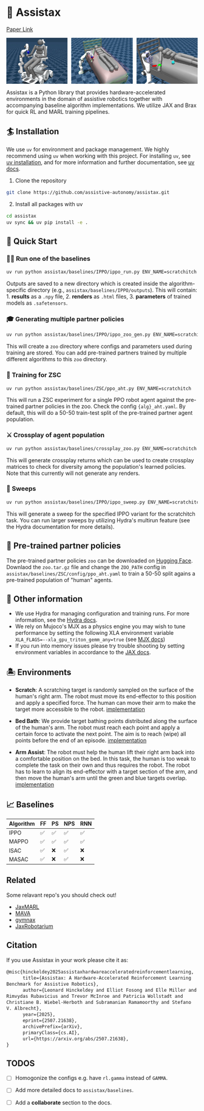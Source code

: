 # 🦾 Assistax 

[Paper Link](https://arxiv.org/abs/2507.21638) 

<div style="display: flex; justify-content: space-between;">
  <img src="docs/imgs/scratch.jpeg" alt="Scratching" style="width: 32%;">
  <img src="docs/imgs/bedbath.jpeg" alt="Scratching" style="width: 32%;">
  <img src="docs/imgs/armassist.jpeg" alt="Bedbathing" style="width: 32%;">
</div>

Assistax is a Python library that provides hardware-accelerated environments in the domain of assistive robotics together with accompanying baseline algorithm implementations. We utilize JAX and Brax for quick RL and MARL training pipelines.

## 🏄 Installation

We use `uv` for environment and package management. We highly recommend using `uv` when working with this project. For installing `uv`, see [uv installation](https://docs.astral.sh/uv/getting-started/installation/), and for more information and further documentation, see [uv docs](https://docs.astral.sh/uv/).

1. Clone the repository
```bash
git clone https://github.com/assistive-autonomy/assistax.git
```

2. Install all packages with uv
```bash
cd assistax
uv sync && uv pip install -e .
```

## 🚀 Quick Start

### 🏋️‍♀️ Run one of the baselines

```bash
uv run python assistax/baselines/IPPO/ippo_run.py ENV_NAME=scratchitch
```

Outputs are saved to a new directory which is created inside the algorithm-specific directory (e.g., `assistax/baselines/IPPO/outputs`). This will contain: 1. **results** as a `.npy` file, 2. **renders** as `.html` files, 3. **parameters** of trained models as `.safetensors`.

### 🎓 Generating multiple partner policies

```bash
uv run python assistax/baselines/IPPO/ippo_zoo_gen.py ENV_NAME=scratchitch
```

This will create a `zoo` directory where configs and parameters used during training are stored. You can add pre-trained partners trained by multiple different algorithms to this `zoo` directory.

### 👯 Training for ZSC

```bash
uv run python assistax/baselines/ZSC/ppo_aht.py ENV_NAME=scratchitch
```

This will run a ZSC experiment for a single PPO robot agent against the pre-trained partner policies in the zoo. Check the config `{alg}_aht.yaml`. By default, this will do a 50-50 train-test split of the pre-trained partner agent population.

### ⚔️ Crossplay of agent population

```bash
uv run python assistax/baselines/crossplay_zoo.py ENV_NAME=scratchitch
```

This will generate crossplay returns which can be used to create crossplay matrices to check for diversity among the population's learned policies. Note that this currently will not generate any renders.

### 🧹 Sweeps

```bash
uv run python assistax/baselines/IPPO/ippo_sweep.py ENV_NAME=scratchitch
```

This will generate a sweep for the specified IPPO variant for the scratchitch task. You can run larger sweeps by utilizing Hydra's multirun feature (see the Hydra documentation for more details).

## 🦓 Pre-trained partner policies 

The pre-trained partner policies `zoo` can be downloaded on [Hugging Face](https://huggingface.co/datasets/leohink/assistax-zoo/). Downlaod the `zoo.tar.gz` file and change the `ZOO_PATH` config in `assistax/baselines/ZSC/config/ppo_aht.yaml` to train a 50-50 split agains a pre-trained population of "human" agents. 

## 🥱 Other information

- We use Hydra for managing configuration and training runs. For more information, see the [Hydra docs](https://hydra.cc/docs/intro/).
- We rely on Mujoco's MJX as a physics engine you may wish to tune performance by setting the following XLA environment variable `XLA_FLAGS=--xla_gpu_triton_gemm_any=true` (see [MJX docs](https://mujoco.readthedocs.io/en/stable/mjx.html#gpu-performance))
- If you run into memory issues please try trouble shooting by setting environment variables in accordance to the [JAX docs](https://docs.jax.dev/en/latest/gpu_memory_allocation.html). 

## 🏝️ Environments

- **Scratch**: A scratching target is randomly sampled on the surface of the human's right arm. The robot must move its end-effector to this position and apply a specified force. The human can move their arm to make the target more accessible to the robot. [implementation](assistax/envs/scratchitch.py)

- **Bed Bath**: We provide target bathing points distributed along the surface of the human's arm. The robot must reach each point and apply a certain force to activate the next point. The aim is to reach (wipe) all points before the end of an episode. [implementation](assistax/envs/bedbathing.py)

- **Arm Assist**: The robot must help the human lift their right arm back into a comfortable position on the bed. In this task, the human is too weak to complete the task on their own and thus requires the robot. The robot has to learn to align its end-effector with a target section of the arm, and then move the human's arm until the green and blue targets overlap. [implementation](assistax/envs/armmanipulation.py)

## 📈 Baselines 

| Algorithm | FF | PS | NPS | RNN |
|-----------|----|----|----|----|
| IPPO    | ✅ | ✅ | ✅ | ✅ | 
| MAPPO  | ✅ | ✅ | ✅ | ✅ | 
| ISAC   | ✅  | ❌ | ✅ | ❌ |
| MASAC  | ✅  | ❌ | ✅ | ❌ |

## Related 

Some relavant repo's you should check out!

- [JaxMARL](https://github.com/FLAIROx/JaxMARL/tree/v0.0.5)
- [MAVA](https://github.com/instadeepai/Mava?tab=readme-ov-file)
- [gymnax](https://github.com/RobertTLange/gymnax)
- [JaxRobotarium](https://github.com/GT-STAR-Lab/JaxRobotarium)  

## Citation

If you use Assistax in your work please cite it as:

```
@misc{hinckeldey2025assistaxhardwareacceleratedreinforcementlearning,
      title={Assistax: A Hardware-Accelerated Reinforcement Learning Benchmark for Assistive Robotics}, 
      author={Leonard Hinckeldey and Elliot Fosong and Elle Miller and Rimvydas Rubavicius and Trevor McInroe and Patricia Wollstadt and Christiane B. Wiebel-Herboth and Subramanian Ramamoorthy and Stefano V. Albrecht},
      year={2025},
      eprint={2507.21638},
      archivePrefix={arXiv},
      primaryClass={cs.AI},
      url={https://arxiv.org/abs/2507.21638}, 
}
```

## TODOS 

- [ ] Homogonize the configs e.g. have `rl.gamma` instead of `GAMMA`.
- [ ] Add more detailed docs to `assistax/baselines`.
- [ ] Add a **collaborate** section to the docs. 


